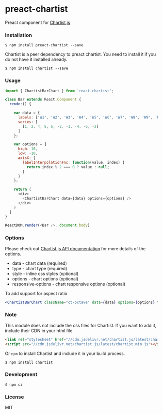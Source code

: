 preact-chartist
===============

Preact component for [Chartist.js](https://gionkunz.github.io/chartist-js/)

### Installation

```
$ npm install preact-chartist --save
```
Chartist is a peer dependency to preact chartist. You need to install it if you do not have it installed already.

```
$ npm install chartist --save
```

### Usage

```JavaScript
import { ChartistBarChart } from 'react-chartist';

class Bar extends React.Component {
  render() {

    var data = {
      labels: ['W1', 'W2', 'W3', 'W4', 'W5', 'W6', 'W7', 'W8', 'W9', 'W10'],
      series: [
        [1, 2, 4, 8, 6, -2, -1, -4, -6, -2]
      ]
    };

    var options = {
      high: 10,
      low: -10,
      axisX: {
        labelInterpolationFnc: function(value, index) {
          return index % 2 === 0 ? value : null;
        }
      }
    };

    return (
      <div>
        <ChartistBarChart data={data} options={options} />
      </div>
    )
  }
}

ReactDOM.render(<Bar />, document.body)

```

### Options

Please check out [Chartist.js API documentation](http://gionkunz.github.io/chartist-js/api-documentation.html) for more details of the options.

* data - chart data (required)
* type - chart type (required)
* style - inline css styles (optional)
* options - chart options (optional)
* responsive-options - chart responsive options (optional)

To add support for aspect ratio

```jsx
<ChartistBarChart className="ct-octave" data={data} options={options} type={type} />
```

### Note

This module does not include the css files for Chartist. If you want to add it, include their CDN in your html file

```HTML
<link rel="stylesheet" href="//cdn.jsdelivr.net/chartist.js/latest/chartist.min.css">
<script src="//cdn.jsdelivr.net/chartist.js/latest/chartist.min.js"></script>
```

Or `npm` to install Chartist and include it in your build process.

```
$ npm install chartist
```

### Development

```
$ npm ci
```

### License

MIT